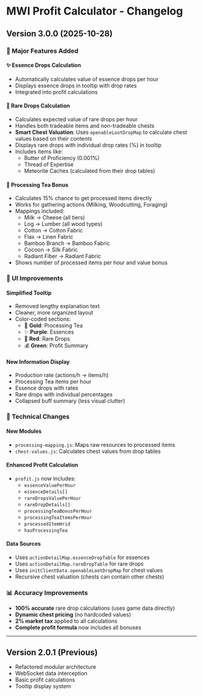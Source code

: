 # MWI Profit Calculator - Changelog

## Version 3.0.0 (2025-10-28)

### 🎉 Major Features Added

#### ✨ Essence Drops Calculation
- Automatically calculates value of essence drops per hour
- Displays essence drops in tooltip with drop rates
- Integrated into profit calculations

#### 💎 Rare Drops Calculation
- Calculates expected value of rare drops per hour
- Handles both tradeable items and non-tradeable chests
- **Smart Chest Valuation**: Uses `openableLootDropMap` to calculate chest values based on their contents
- Displays rare drops with individual drop rates (%) in tooltip
- Includes items like:
  - Butter of Proficiency (0.001%)
  - Thread of Expertise
  - Meteorite Caches (calculated from their drop tables)

#### 🍵 Processing Tea Bonus
- Calculates 15% chance to get processed items directly
- Works for gathering actions (Milking, Woodcutting, Foraging)
- Mappings included:
  - Milk → Cheese (all tiers)
  - Log → Lumber (all wood types)
  - Cotton → Cotton Fabric
  - Flax → Linen Fabric
  - Bamboo Branch → Bamboo Fabric
  - Cocoon → Silk Fabric
  - Radiant Fiber → Radiant Fabric
- Shows number of processed items per hour and value bonus

### 🎨 UI Improvements

#### Simplified Tooltip
- Removed lengthy explanation text
- Cleaner, more organized layout
- Color-coded sections:
  - 🍵 **Gold**: Processing Tea
  - ✨ **Purple**: Essences
  - 💎 **Red**: Rare Drops
  - 💰 **Green**: Profit Summary
  
#### New Information Display
- Production rate (actions/h → items/h)
- Processing Tea items per hour
- Essence drops with rates
- Rare drops with individual percentages
- Collapsed buff summary (less visual clutter)

### 🔧 Technical Changes

#### New Modules
- `processing-mapping.js`: Maps raw resources to processed items
- `chest-values.js`: Calculates chest values from drop tables

#### Enhanced Profit Calculation
- `profit.js` now includes:
  - `essenceValuePerHour`
  - `essenceDetails[]`
  - `rareDropsValuePerHour`
  - `rareDropDetails[]`
  - `processingTeaBonusPerHour`
  - `processingTeaItemsPerHour`
  - `processedItemHrid`
  - `hasProcessingTea`

#### Data Sources
- Uses `actionDetailMap.essenceDropTable` for essences
- Uses `actionDetailMap.rareDropTable` for rare drops
- Uses `initClientData.openableLootDropMap` for chest values
- Recursive chest valuation (chests can contain other chests)

### 📊 Accuracy Improvements
- **100% accurate** rare drop calculations (uses game data directly)
- **Dynamic chest pricing** (no hardcoded values)
- **2% market tax** applied to all calculations
- **Complete profit formula** now includes all bonuses

---

## Version 2.0.1 (Previous)
- Refactored modular architecture
- WebSocket data interception
- Basic profit calculations
- Tooltip display system
